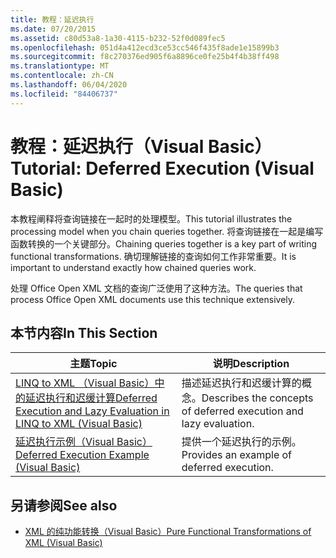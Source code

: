 ```yaml
---
title: 教程：延迟执行
ms.date: 07/20/2015
ms.assetid: c80d53a8-1a30-4115-b232-52f0d089fec5
ms.openlocfilehash: 051d4a412ecd3ce53cc546f435f8ade1e15899b3
ms.sourcegitcommit: f8c270376ed905f6a8896ce0fe25b4f4b38ff498
ms.translationtype: MT
ms.contentlocale: zh-CN
ms.lasthandoff: 06/04/2020
ms.locfileid: "84406737"
---
```

# <a name="tutorial-deferred-execution-visual-basic"></a><span data-ttu-id="bb72b-102">教程：延迟执行（Visual Basic）</span><span class="sxs-lookup"><span data-stu-id="bb72b-102">Tutorial: Deferred Execution (Visual Basic)</span></span>
<span data-ttu-id="bb72b-103">本教程阐释将查询链接在一起时的处理模型。</span><span class="sxs-lookup"><span data-stu-id="bb72b-103">This tutorial illustrates the processing model when you chain queries together.</span></span> <span data-ttu-id="bb72b-104">将查询链接在一起是编写函数转换的一个关键部分。</span><span class="sxs-lookup"><span data-stu-id="bb72b-104">Chaining queries together is a key part of writing functional transformations.</span></span> <span data-ttu-id="bb72b-105">确切理解链接的查询如何工作非常重要。</span><span class="sxs-lookup"><span data-stu-id="bb72b-105">It is important to understand exactly how chained queries work.</span></span>  
  
 <span data-ttu-id="bb72b-106">处理 Office Open XML 文档的查询广泛使用了这种方法。</span><span class="sxs-lookup"><span data-stu-id="bb72b-106">The queries that process Office Open XML documents use this technique extensively.</span></span>  
  
## <a name="in-this-section"></a><span data-ttu-id="bb72b-107">本节内容</span><span class="sxs-lookup"><span data-stu-id="bb72b-107">In This Section</span></span>  
  
|<span data-ttu-id="bb72b-108">主题</span><span class="sxs-lookup"><span data-stu-id="bb72b-108">Topic</span></span>|<span data-ttu-id="bb72b-109">说明</span><span class="sxs-lookup"><span data-stu-id="bb72b-109">Description</span></span>|  
|-----------|-----------------|  
|[<span data-ttu-id="bb72b-110">LINQ to XML （Visual Basic）中的延迟执行和迟缓计算</span><span class="sxs-lookup"><span data-stu-id="bb72b-110">Deferred Execution and Lazy Evaluation in LINQ to XML (Visual Basic)</span></span>](deferred-execution-and-lazy-evaluation-in-linq-to-xml.md)|<span data-ttu-id="bb72b-111">描述延迟执行和迟缓计算的概念。</span><span class="sxs-lookup"><span data-stu-id="bb72b-111">Describes the concepts of deferred execution and lazy evaluation.</span></span>|  
|[<span data-ttu-id="bb72b-112">延迟执行示例（Visual Basic）</span><span class="sxs-lookup"><span data-stu-id="bb72b-112">Deferred Execution Example (Visual Basic)</span></span>](deferred-execution-example.md)|<span data-ttu-id="bb72b-113">提供一个延迟执行的示例。</span><span class="sxs-lookup"><span data-stu-id="bb72b-113">Provides an example of deferred execution.</span></span>|  
  
## <a name="see-also"></a><span data-ttu-id="bb72b-114">另请参阅</span><span class="sxs-lookup"><span data-stu-id="bb72b-114">See also</span></span>

- [<span data-ttu-id="bb72b-115">XML 的纯功能转换（Visual Basic）</span><span class="sxs-lookup"><span data-stu-id="bb72b-115">Pure Functional Transformations of XML (Visual Basic)</span></span>](pure-functional-transformations-of-xml.md)
